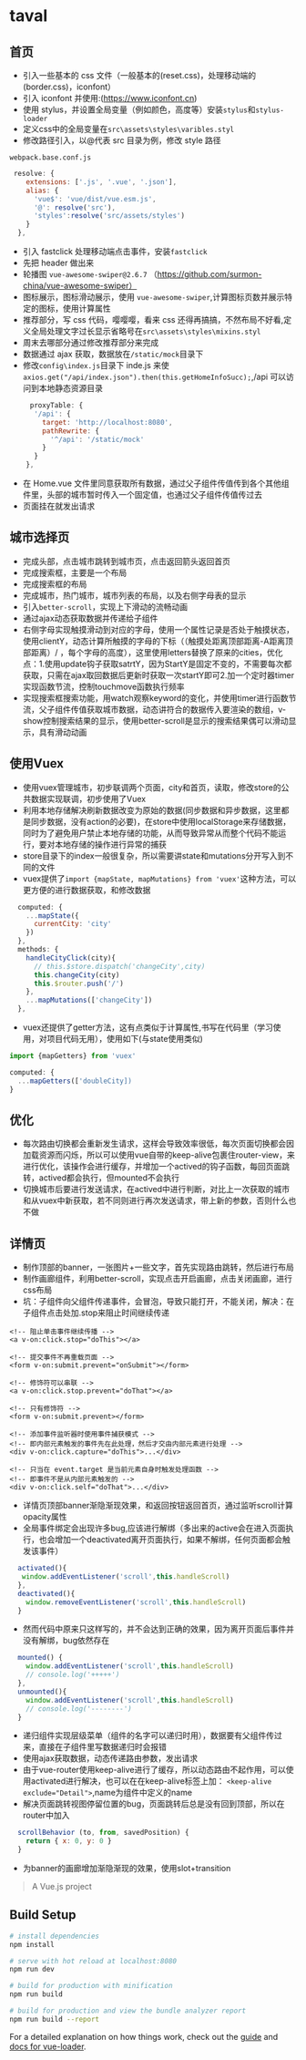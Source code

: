 # taval

## 首页

- 引入一些基本的 css 文件（一般基本的(reset.css)，处理移动端的(border.css)，iconfont）
- 引入 iconfont 并使用:(https://www.iconfont.cn)
- 使用 stylus，并设置全局变量（例如颜色，高度等）安装`stylus`和`stylus-loader`
- 定义css中的全局变量在`src\assets\styles\varibles.styl`
- 修改路径引入，以@代表 src 目录为例，修改 style 路径

`webpack.base.conf.js`

```javascript
 resolve: {
    extensions: ['.js', '.vue', '.json'],
    alias: {
      'vue$': 'vue/dist/vue.esm.js',
      '@': resolve('src'),
      'styles':resolve('src/assets/styles')
    }
  },
```

- 引入 fastclick 处理移动端点击事件，安装`fastclick`
- 先把 header 做出来
- 轮播图 `vue-awesome-swiper@2.6.7` （https://github.com/surmon-china/vue-awesome-swiper）
- 图标展示，图标滑动展示，使用 `vue-awesome-swiper`,计算图标页数并展示特定的图标，使用计算属性
- 推荐部分，写 css 代码，嘤嘤嘤，看来 css 还得再搞搞，不然布局不好看,定义全局处理文字过长显示省略号在`src\assets\styles\mixins.styl`
- 周末去哪部分通过修改推荐部分来完成
- 数据通过 ajax 获取，数据放在`/static/mock`目录下
- 修改`config\index.js`目录下 inde.js 来使`axios.get("/api/index.json").then(this.getHomeInfoSucc);`,/api 可以访问到本地静态资源目录

```javascript
     proxyTable: {
      '/api': {
        target: 'http://localhost:8080',
        pathRewrite: {
          '^/api': '/static/mock'
        }
      }
    },
```

- 在 Home.vue 文件里同意获取所有数据，通过父子组件传值传到各个其他组件里，头部的城市暂时传入一个固定值，也通过父子组件传值传过去
- 页面挂在就发出请求

## 城市选择页

+ 完成头部，点击城市跳转到城市页，点击返回箭头返回首页
+ 完成搜索框，主要是一个布局
+ 完成搜索框的布局
+ 完成城市，热门城市，城市列表的布局，以及右侧字母表的显示
+ 引入`better-scroll`，实现上下滑动的流畅动画
+ 通过ajax动态获取数据并传递给子组件
+ 右侧字母实现触摸滑动到对应的字母，使用一个属性记录是否处于触摸状态，使用clientY，动态计算所触摸的字母的下标（（触摸处距离顶部距离-A距离顶部距离）/ ，每个字母的高度），这里使用letters替换了原来的cities，优化点：1.使用update钩子获取satrtY，因为StartY是固定不变的，不需要每次都获取，只需在ajax取回数据后更新时获取一次startY即可2.加一个定时器timer实现函数节流，控制touchmove函数执行频率
+ 实现搜索框搜索功能，用watch观察keyword的变化，并使用timer进行函数节流，父子组件传值获取城市数据，动态讲符合的数据传入要渲染的数组，v-show控制搜索结果的显示，使用better-scroll是显示的搜索结果偶可以滑动显示，具有滑动动画

## 使用Vuex

+ 使用vuex管理城市，初步联调两个页面，city和首页，读取，修改store的公共数据实现联调，初步使用了Vuex
+ 利用本地存储解决刷新数据改变为原始的数据(同步数据和异步数据，这里都是同步数据，没有action的必要)，在store中使用localStorage来存储数据，同时为了避免用户禁止本地存储的功能，从而导致异常从而整个代码不能运行，要对本地存储的操作进行异常的捕获
+ store目录下的index一般很复杂，所以需要讲state和mutations分开写入到不同的文件
+ vuex提供了`import {mapState, mapMutations} from 'vuex'`这种方法，可以更方便的进行数据获取，和修改数据

```javascript
  computed: {
    ...mapState({
      currentCity: 'city'
    })
  },
  methods: {
    handleCityClick(city){
      // this.$store.dispatch('changeCity',city)
      this.changeCity(city)
      this.$router.push('/')
    },
    ...mapMutations(['changeCity'])
  },
```
+ vuex还提供了getter方法，这有点类似于计算属性,书写在代码里（学习使用，对项目代码无用），使用如下(与state使用类似)

```javascript
import {mapGetters} from 'vuex'

computed: {
  ...mapGetters(['doubleCity])
}

```
## 优化

+ 每次路由切换都会重新发生请求，这样会导致效率很低，每次页面切换都会因加载资源而闪烁，所以可以使用vue自带的keep-alive包裹住router-view，来进行优化，该操作会进行缓存，并增加一个actived的钩子函数，每回页面跳转，actived都会执行，但mounted不会执行
+ 切换城市后要进行发送请求，在actived中进行判断，对比上一次获取的城市和从vuex中新获取，若不同则进行再次发送请求，带上新的参数，否则什么也不做

## 详情页

+ 制作顶部的banner，一张图片+一些文字，首先实现路由跳转，然后进行布局
+ 制作画廊组件，利用better-scroll，实现点击开启画廊，点击关闭画廊，进行css布局
+ 坑：子组件向父组件传递事件，会冒泡，导致只能打开，不能关闭，解决：在子组件点击处加.stop来阻止时间继续传递

```
<!-- 阻止单击事件继续传播 -->
<a v-on:click.stop="doThis"></a>

<!-- 提交事件不再重载页面 -->
<form v-on:submit.prevent="onSubmit"></form>

<!-- 修饰符可以串联 -->
<a v-on:click.stop.prevent="doThat"></a>

<!-- 只有修饰符 -->
<form v-on:submit.prevent></form>

<!-- 添加事件监听器时使用事件捕获模式 -->
<!-- 即内部元素触发的事件先在此处理，然后才交由内部元素进行处理 -->
<div v-on:click.capture="doThis">...</div>

<!-- 只当在 event.target 是当前元素自身时触发处理函数 -->
<!-- 即事件不是从内部元素触发的 -->
<div v-on:click.self="doThat">...</div>
```
+ 详情页顶部banner渐隐渐现效果，和返回按钮返回首页，通过监听scroll计算opacity属性
+ 全局事件绑定会出现许多bug,应该进行解绑（多出来的active会在进入页面执行，也会增加一个deactivated离开页面执行，如果不解绑，任何页面都会触发该事件）
```javascript
  activated(){
   window.addEventListener('scroll',this.handleScroll)
  },
  deactivated(){
    window.removeEventListener('scroll',this.handleScroll)
  }
```
+ 然而代码中原来只这样写的，并不会达到正确的效果，因为离开页面后事件并没有解绑，bug依然存在

```javascript
  mounted() {
    window.addEventListener('scroll',this.handleScroll)
    // console.log('+++++')
  },
  unmounted(){
    window.addEventListener('scroll',this.handleScroll)
    // console.log('--------')
  }
```
+ 递归组件实现层级菜单（组件的名字可以递归时用），数据要有父组件传过来，直接在子组件里写数据递归时会报错
+ 使用ajax获取数据，动态传递路由参数，发出请求
+ 由于vue-router使用keep-alive进行了缓存，所以动态路由不起作用，可以使用activated进行解决，也可以在在keep-alive标签上加： `<keep-alive exclude="Detail">`,name为组件中定义的name
+ 解决页面跳转视图停留位置的bug，页面跳转后总是没有回到顶部，所以在router中加入

```javascript
  scrollBehavior (to, from, savedPosition) {
    return { x: 0, y: 0 }
  }
```
+ 为banner的画廊增加渐隐渐现的效果，使用slot+transition


> A Vue.js project

## Build Setup

```bash
# install dependencies
npm install

# serve with hot reload at localhost:8080
npm run dev

# build for production with minification
npm run build

# build for production and view the bundle analyzer report
npm run build --report
```

For a detailed explanation on how things work, check out the [guide](http://vuejs-templates.github.io/webpack/) and [docs for vue-loader](http://vuejs.github.io/vue-loader).
